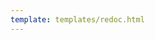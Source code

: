 ```yaml
---
template: templates/redoc.html
---
```


<redoc spec-url='{{base_path}}/reference/product-apis/publisher-apis/publisher-v3/publisher-v3.yaml'></redoc>
<script src="https://cdn.jsdelivr.net/npm/redoc@next/bundles/redoc.standalone.js"> </script>
